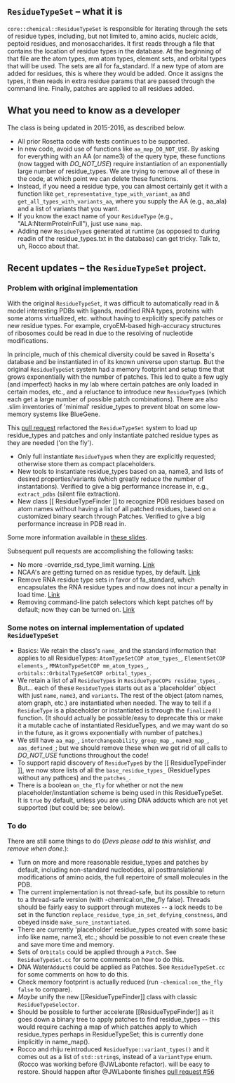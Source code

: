 ##  `ResidueTypeSet` – what it is
`core::chemical::ResidueTypeSet` is responsible for iterating through the sets of residue types, including, but not limited to, amino
acids, nucleic acids, peptoid residues, and monosaccharides.  It first reads through a file that contains the
location of residue types in the database.  At the beginning of that file are the atom types, mm atom types,
element sets, and orbital types that will be used.  The sets are all for fa_standard.  If a new type of atom are
added for residues, this is where they would be added.  Once it assigns the types, it then reads in extra residue
params that are passed through the command line.  Finally, patches are applied to all residues added.

## What you need to know as a developer
The class is being updated in 2015-2016, as described below. 
+ All prior Rosetta code with tests continues to be supported.
+ In new code, avoid use of functions like `aa_map_DO_NOT_USE`. By asking for everything with an AA (or name3) of the query type, these functions (now tagged with *DO_NOT_USE*)  require instantiation of an exponentially large number of residue_types. We are trying to remove all of these in the code, at which point we can delete these functions.
+ Instead, if you need a residue type, you can almost certainly get it with a function like `get_representative_type_with_variant_aa` and `get_all_types_with_variants_aa`, where you supply the AA (e.g., aa_ala) and a list of variants that you want.
+ If you know the exact name of your `ResidueType` (e.g., "ALA:NtermProteinFull"), just use `name_map`.
+ Adding new `ResidueType`s generated at runtime (as opposed to during readin of the residue_types.txt in the database) can get tricky. Talk to, uh, Rocco about that. 

## Recent updates – the `ResidueTypeSet` project.
### Problem with original implementation
With the original `ResidueTypeSet`, it was difficult to automatically read in & model interesting PDBs with ligands, modified RNA types, proteins with some atoms virtualized, etc. without having to explicitly specify patches or new residue types. For example, cryoEM-based high-accuracy structures of ribosomes could be read in due to the resolving of nucleotide modifications.

In principle, much of this chemical diversity could be saved in Rosetta's database and be instantiated in of its known universe upon startup. But the original `ResidueTypeSet` system had a memory footprint and setup time that grows exponentially with the number of patches. This led to quite a few ugly (and imperfect) hacks in my lab where certain patches are only loaded in certain modes, etc., and a reluctance to introduce new `ResidueType`s (which each get a large number of possible patch combinations). There are also .slim inventories of 'minimal' residue_types to prevent bloat on some low-memory systems like BlueGene.

This [pull request](https://github.com/RosettaCommons/main/pull/591) refactored the `ResidueTypeSet` system to load up residue_types and patches and only instantiate patched residue types as they are needed ('on the fly').

+ Only full instantiate `ResidueType`s when they are explicitly requested; otherwise store them as compact placeholders.
+ New tools to instantiate residue_types based on aa, name3, and lists of desired properties/variants (which greatly reduce the number of instantations). Verified to give a big performance increase in, e.g., `extract_pdbs` (silent file extraction).
+ New class [[ ResidueTypeFinder ]] to recognize PDB residues based on atom names without having a list of all patched residues, based on a customized binary search through Patches. Verified to give a big performance increase in PDB read in.

Some more information available in [these slides](https://dl.dropboxusercontent.com/u/21569020/Das_preRosettaCon2015_ResidueTypeSet.pdf).

 Subsequent pull requests are accomplishing the following tasks:
+ No more -override_rsd_type_limit warning. [Link](https://github.com/RosettaCommons/main/pull/725)
+ NCAA's are getting turned on as residue types, by default. [Link](https://github.com/RosettaCommons/main/pull/722)
+ Remove RNA residue type sets in favor of fa_standard, which encapsulates the RNA residue types and now does not incur a penalty in load time. [Link](https://github.com/RosettaCommons/main/pull/745)
+ Removing command-line patch selectors which kept patches off by default; now they can be turned on. [Link](https://github.com/RosettaCommons/main/pull/756)

### Some notes on internal implementation of updated `ResidueTypeSet`
+ Basics: We retain the class's `name_` and the standard information that applies to all ResidueTypes: 	`AtomTypeSetCOP atom_types_`, `ElementSetCOP elements_`, `MMAtomTypeSetCOP mm_atom_types_`, `orbitals::OrbitalTypeSetCOP orbital_types_`.
+ We retain a list of all `ResidueType`s in `ResidueTypeCOPs residue_types_`. But... each of these `ResidueType`s starts out as a 'placeholder' object with just `name`, `name3`, and `variants`. The rest of the object (atom names, atom graph, etc.) are instantiated when needed. The way to tell if a `ResidueType` is a placeholder or instantiated is through the `finalized()` function. (It should actually be possible/easy to deprecate this or make it a mutable cache of instantiated ResidueTypes, and we may want do so in the future, as it grows exponentially with number of patches.)
+ We still have `aa_map_`, `interchangeability_group_map_`, `name3_map_`, `aas_defined_`; but we should remove these when we get rid of all calls to *DO_NOT_USE* functions throughout the code!
+ To support rapid discovery of `ResidueType`s by the [[ ResidueTypeFinder ]], we now store lists of all the `base_residue_types_` (ResidueTypes without any pathces) and the `patches_`.
+ There is a boolean `on_the_fly` for whether or not the new placeholder/instantiation scheme is being used in this ResidueTypeSet. It is `true`  by default, unless you are using DNA adducts which are not yet supported (but could be; see below).

### To do
There are still some things to do (*Devs please add to this wishlist, and remove when done.*):
+ Turn on more and more reasonable residue_types and patches by default, including non-standard nucleotides, all posttranslational modifications of amino acids, the full repertoire of small molecules in the PDB.
+ The current implementation is not thread-safe, but its possible to return to a thread-safe version (with -chemical:on_the_fly false). Threads should be fairly easy to support through mutexes -- a lock needs to be set in the function `replace_residue_type_in_set_defying_constness`, and obeyed inside `make_sure_instantiated`.
+ There are currently 'placeholder' residue_types created with some basic info like name, name3, etc.; should be possible to not even create these and save more time and memory.
+ Sets of `Orbitals` could be applied through a `Patch`. See `ResidueTypeSet.cc` for some comments on how to do this.
+ DNA Water`Adduct`s could be applied as Patches. See `ResidueTypeSet.cc` for some comments on how to do this.
+ Check memory footprint is actually reduced (run `-chemical:on_the_fly false` to compare).
+ _Maybe_ unify the new [[ResidueTypeFinder]] class with classic `ResidueTypeSelector`.
+ Should be possible to further accelerate [[ResidueTypeFinder]] as it goes down a binary tree to apply patches to find residue_types -- this would require caching a map of which patches apply to which residue_types perhaps in ResidueTypeSet; this is currently done implicitly in name_map().
+ Rocco and rhiju reintroduced `ResidueType::variant_types()` and it comes out as a list of `std::string`s, instead of a `VariantType` enum. (Rocco was working before @JWLabonte refactor). will be easy to restore. Should happen after @JWLabonte finishes [pull request #56](https://github.com/RosettaCommons/main/pull/56)